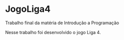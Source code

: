 # JogoLiga4
Trabalho final da matéria de Introdução a Programação

Nesse trabalho foi desenvolvido o jogo Liga 4.
